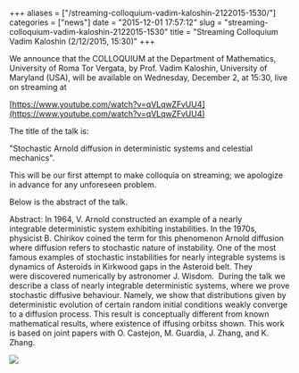 +++
aliases = ["/streaming-colloquium-vadim-kaloshin-2122015-1530/"]
categories = ["news"]
date = "2015-12-01 17:57:12"
slug = "streaming-colloquium-vadim-kaloshin-2122015-1530"
title = "Streaming Colloquium Vadim Kaloshin (2/12/2015, 15:30)"
+++



We announce that the COLLOQUIUM at the Department of Mathematics,
University of Roma Tor Vergata, by Prof. Vadim Kaloshin, University of
Maryland (USA), will be available on Wednesday, December 2, at 15:30,
live on streaming at

[https://www.youtube.com/watch?v=qVLqwZFvUU4](https://www.youtube.com/watch?v=qVLqwZFvUU4)

The title of the talk is:

"Stochastic Arnold diffusion in deterministic systems and celestial
mechanics".

This will be our first attempt to make colloquia on streaming; we
apologize in advance for any unforeseen problem.

Below is the abstract of the talk.

Abstract: In 1964, V. Arnold constructed an example of a nearly
integrable deterministic system exhibiting instabilities. In the 1970s,
physicist B. Chirikov coined the term for this phenomenon Arnold
diffusion where diffusion refers to stochastic nature of instability.
One of the most famous examples of stochastic instabilities for nearly
integrable systems is dynamics of Asteroids in Kirkwood gaps in the
Asteroid belt. They were discovered numerically by astronomer J. Wisdom.
 During the talk we describe a class of nearly integrable
deterministic systems, where we prove stochastic diffusive
behaviour. Namely, we show that distributions given by deterministic
evolution of certain random initial conditions weakly converge to a
diffusion process. This result is conceptually different from known
mathematical results, where existence of iffusing orbitss shown. This
work is based on joint papers with O. Castejon, M. Guardia, J. Zhang,
and K. Zhang.

<img src="https://ssl.gstatic.com/ui/v1/icons/mail/images/cleardot.gif" class="ajT" />



